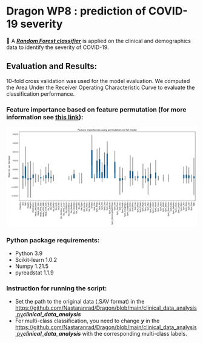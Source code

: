 # Dragon WP8 : prediction of COVID-19 severity


:wave: A <a href="https://scikit-learn.org/stable/modules/generated/sklearn.ensemble.RandomForestClassifier.html"> ***Random Forest classifier***</a> is applied on the clinical and demographics data to identify the severity of COVID-19. 


## Evaluation and Results:
10-fold cross validation was used for the model evaluation. We computed the Area Under the Receiver Operating Characteristic Curve to evaluate the classification performance.


### Feature importance based on feature permutation (for more information see <a href="https://scikit-learn.org/stable/modules/permutation_importance.html#permutation-importance">this link</a>):

![](https://github.com/Nastaranrad/Dragon/blob/main/pics/FeatureImportance.png)

### Python package requirements:

* Python 3.9
* Scikit-learn 1.0.2
* Numpy 1.21.5
* pyreadstat 1.1.9

### Instruction for running the script:
* Set the path to the original data (.SAV format) in the <https://github.com/Nastaranrad/Dragon/blob/main/clinical_data_analysis.py>***clinical_data_analysis***</a>
* For multi-class classification, you need to change ***y*** in the <https://github.com/Nastaranrad/Dragon/blob/main/clinical_data_analysis.py>***clinical_data_analysis***</a> with the corresponding multi-class labels.
